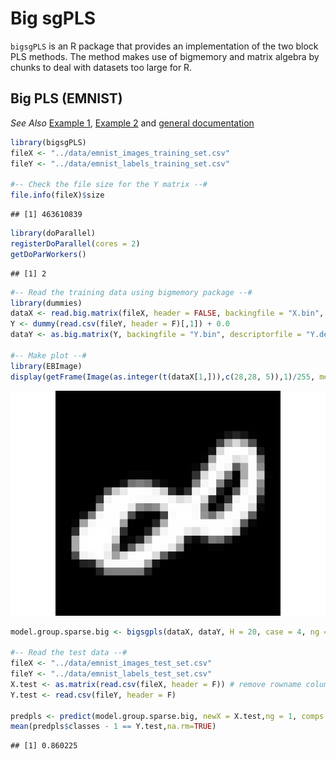 
Big sgPLS
=========

`bigsgPLS` is an R package that provides an implementation of the two block PLS methods. The method makes use of bigmemory and matrix algebra by chunks to deal with datasets too large for R.

Big PLS (EMNIST)
----------------------

*See Also* [Example 1](Example-1-gPLS.md), [Example 2](Example-2-gPLS-DA.md) and [general documentation](../README.md)

``` r
library(bigsgPLS)
fileX <- "../data/emnist_images_training_set.csv"
fileY <- "../data/emnist_labels_training_set.csv"

#-- Check the file size for the Y matrix --#
file.info(fileX)$size
```

    ## [1] 463610839

``` r
library(doParallel)
registerDoParallel(cores = 2)
getDoParWorkers()
```

    ## [1] 2

``` r
#-- Read the training data using bigmemory package --#
library(dummies)
dataX <- read.big.matrix(fileX, header = FALSE, backingfile = "X.bin", descriptorfile = "X.desc", type = "double")
Y <- dummy(read.csv(fileY, header = F)[,1]) + 0.0
dataY <- as.big.matrix(Y, backingfile = "Y.bin", descriptorfile = "Y.desc", type = "double")

#-- Make plot --#
library(EBImage)
display(getFrame(Image(as.integer(t(dataX[1,])),c(28,28, 5)),1)/255, method = "raster", interpolate = FALSE)
```

![](Ex3-chunk-1.png)

``` r
model.group.sparse.big <- bigsgpls(dataX, dataY, H = 20, case = 4, ng = 20)

#-- Read the test data --#
fileX <- "../data/emnist_images_test_set.csv"
fileY <- "../data/emnist_labels_test_set.csv"
X.test <- as.matrix(read.csv(fileX, header = F)) # remove rowname column
Y.test <- read.csv(fileY, header = F)

predpls <- predict(model.group.sparse.big, newX = X.test,ng = 1, comps = 20, da = T)
mean(predpls$classes - 1 == Y.test,na.rm=TRUE)
```

    ## [1] 0.860225
